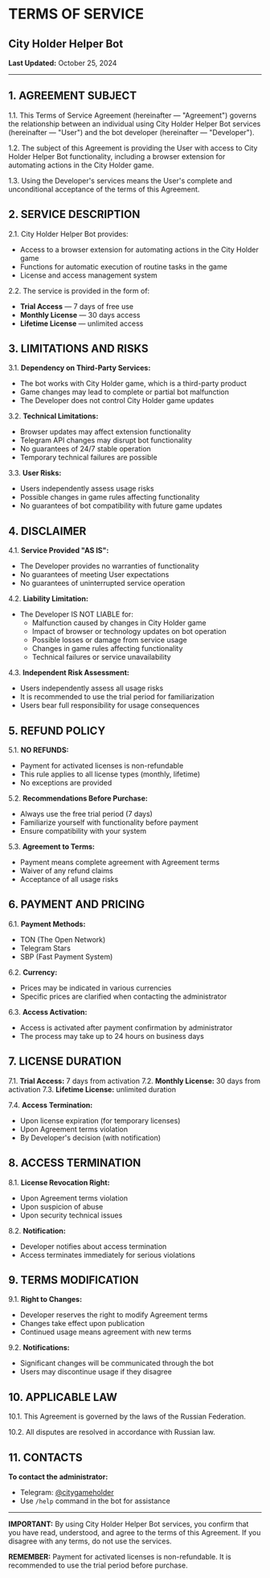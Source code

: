 # TERMS OF SERVICE
## City Holder Helper Bot

**Last Updated:** October 25, 2024

---

## 1. AGREEMENT SUBJECT

1.1. This Terms of Service Agreement (hereinafter — "Agreement") governs the relationship between an individual using City Holder Helper Bot services (hereinafter — "User") and the bot developer (hereinafter — "Developer").

1.2. The subject of this Agreement is providing the User with access to City Holder Helper Bot functionality, including a browser extension for automating actions in the City Holder game.

1.3. Using the Developer's services means the User's complete and unconditional acceptance of the terms of this Agreement.

## 2. SERVICE DESCRIPTION

2.1. City Holder Helper Bot provides:
- Access to a browser extension for automating actions in the City Holder game
- Functions for automatic execution of routine tasks in the game
- License and access management system

2.2. The service is provided in the form of:
- **Trial Access** — 7 days of free use
- **Monthly License** — 30 days access
- **Lifetime License** — unlimited access

## 3. LIMITATIONS AND RISKS

3.1. **Dependency on Third-Party Services:**
- The bot works with City Holder game, which is a third-party product
- Game changes may lead to complete or partial bot malfunction
- The Developer does not control City Holder game updates

3.2. **Technical Limitations:**
- Browser updates may affect extension functionality
- Telegram API changes may disrupt bot functionality
- No guarantees of 24/7 stable operation
- Temporary technical failures are possible

3.3. **User Risks:**
- Users independently assess usage risks
- Possible changes in game rules affecting functionality
- No guarantees of bot compatibility with future game updates

## 4. DISCLAIMER

4.1. **Service Provided "AS IS":**
- The Developer provides no warranties of functionality
- No guarantees of meeting User expectations
- No guarantees of uninterrupted service operation

4.2. **Liability Limitation:**
- The Developer IS NOT LIABLE for:
  - Malfunction caused by changes in City Holder game
  - Impact of browser or technology updates on bot operation
  - Possible losses or damage from service usage
  - Changes in game rules affecting functionality
  - Technical failures or service unavailability

4.3. **Independent Risk Assessment:**
- Users independently assess all usage risks
- It is recommended to use the trial period for familiarization
- Users bear full responsibility for usage consequences

## 5. REFUND POLICY

5.1. **NO REFUNDS:**
- Payment for activated licenses is non-refundable
- This rule applies to all license types (monthly, lifetime)
- No exceptions are provided

5.2. **Recommendations Before Purchase:**
- Always use the free trial period (7 days)
- Familiarize yourself with functionality before payment
- Ensure compatibility with your system

5.3. **Agreement to Terms:**
- Payment means complete agreement with Agreement terms
- Waiver of any refund claims
- Acceptance of all usage risks

## 6. PAYMENT AND PRICING

6.1. **Payment Methods:**
- TON (The Open Network)
- Telegram Stars
- SBP (Fast Payment System)

6.2. **Currency:**
- Prices may be indicated in various currencies
- Specific prices are clarified when contacting the administrator

6.3. **Access Activation:**
- Access is activated after payment confirmation by administrator
- The process may take up to 24 hours on business days

## 7. LICENSE DURATION

7.1. **Trial Access:** 7 days from activation
7.2. **Monthly License:** 30 days from activation
7.3. **Lifetime License:** unlimited duration

7.4. **Access Termination:**
- Upon license expiration (for temporary licenses)
- Upon Agreement terms violation
- By Developer's decision (with notification)

## 8. ACCESS TERMINATION

8.1. **License Revocation Right:**
- Upon Agreement terms violation
- Upon suspicion of abuse
- Upon security technical issues

8.2. **Notification:**
- Developer notifies about access termination
- Access terminates immediately for serious violations

## 9. TERMS MODIFICATION

9.1. **Right to Changes:**
- Developer reserves the right to modify Agreement terms
- Changes take effect upon publication
- Continued usage means agreement with new terms

9.2. **Notifications:**
- Significant changes will be communicated through the bot
- Users may discontinue usage if they disagree

## 10. APPLICABLE LAW

10.1. This Agreement is governed by the laws of the Russian Federation.

10.2. All disputes are resolved in accordance with Russian law.

## 11. CONTACTS

**To contact the administrator:**
- Telegram: [@citygameholder](https://t.me/citygameholder?direct)
- Use `/help` command in the bot for assistance

---

**IMPORTANT:** By using City Holder Helper Bot services, you confirm that you have read, understood, and agree to the terms of this Agreement. If you disagree with any terms, do not use the services.

**REMEMBER:** Payment for activated licenses is non-refundable. It is recommended to use the trial period before purchase.
